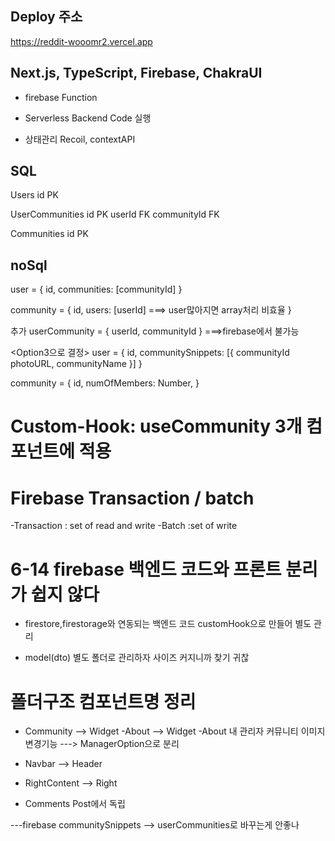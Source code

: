 ## Deploy 주소
https://reddit-wooomr2.vercel.app

## Next.js, TypeScript, Firebase, ChakraUI

* firebase Function
- Serverless Backend Code 실행
 
* 상태관리 Recoil, contextAPI


## SQL

Users
id PK

UserCommunities
id PK
userId FK
communityId FK

Communities
id PK

## noSql
<Option1>
user = {
  id,
  communities: [communityId]
}

community = {
  id,
  users: [userId] ===> user많아지면 array처리 비효율
}

<Option2>
추가
userCommunity = {
  userId,
  communityId
} ===>firebase에서 불가능

<Option3으로 결정>
user = {
  id,
  communitySnippets: [{
    communityId
    photoURL,
    communityName
  }]
}

community = {
  id,
  numOfMembers: Number,
}


# Custom-Hook:  useCommunity 3개 컴포넌트에 적용

# Firebase Transaction / batch
-Transaction : set of read and write
-Batch :set of write


# 6-14 firebase 백엔드 코드와 프론트 분리가 쉽지 않다

- firestore,firestorage와 연동되는 백엔드 코드
   customHook으로 만들어 별도 관리

- model(dto) 별도 폴더로 관리하자 사이즈 커지니까 찾기 귀찮

# 폴더구조 컴포넌트명 정리
- Community --> Widget
  -About --> Widget
  -About 내 관리자 커뮤니티 이미지 변경기능 ---> ManagerOption으로 분리
  
- Navbar --> Header
- RightContent --> Right


- Comments Post에서 독립



---firebase
communitySnippets --> userCommunities로 바꾸는게 안좋나
